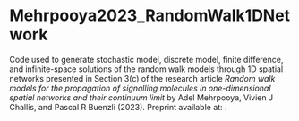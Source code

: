 # Mehrpooya2023_RandomWalk1DNetwork
Code used to generate stochastic model, discrete model, finite difference, and infinite-space solutions of the random walk models through 1D spatial networks presented in Section 3(c) of the research article _Random walk models for the propagation of signalling molecules in one-dimensional spatial networks and their continuum limit_ by Adel Mehrpooya, Vivien J Challis, and Pascal R Buenzli (2023). Preprint available at: <TBA>.
